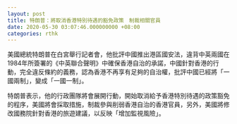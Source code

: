 ```yaml
---
layout: post
title: 特朗普：將取消香港特別待遇的豁免政策　制裁相關官員
date: 2020-05-30 03:07:46.000000000 +08:00
categories: rthk
---
```


美國總統特朗普在白宮舉行記者會，他批評中國推出港區國安法，違背中英兩國在1984年所簽署的《中英聯合聲明》中確保香港自治的承諾，中國針對香港的行動，完全違反條約的義務，認為香港不再享有足夠的自治權，批評中國已經將「一國兩制」，變成「一國一制」。

特朗普表示，他的行政團隊將會展開行動，開始取消給予香港特別待遇的政策豁免的程序，美國將會採取措施，制裁參與削弱香港自治的香港官員，另外，美國將修改國務院針對香港的旅遊建議，以反映「增加監視風險」。
